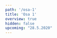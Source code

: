 ```yaml
---
path: '/osa-1'
title: 'Osa 1'
overview: true
hidden: false
upcoming: "28.5.2020"
---
```


<pages-in-this-section></pages-in-this-section>

<exercises-in-this-section></exercises-in-this-section>

